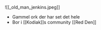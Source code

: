![[_old_man_jenkins.jpeg]]

- Gammel ork der har set det hele
- Bor i [[Kodiak]]s community [[Red Den]]
